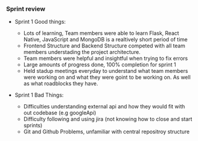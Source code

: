 ### Sprint review 

- Sprint 1 Good things:
  - Lots of learning, Team members were able to learn Flask, React Native, JavaScript and MongoDB is a realtively short period of time
  - Frontend Structure and Backend Structure competed with all team members understading the project architecture. 
  - Team members were helpful and insightful when trying to fix errors
  - Large amounts of progress done, 100% completion for sprint 1
  - Held stadup meetings everyday to understand what team members were working on and what they were goint to be working on. As well as what roadblocks they have.
  
- Sprint 1 Bad Things:
  - Difficulties understanding external api and how they would fit with out codebase (e.g googleApi)
  - Difficulty following and using jira (not knowing how to close and start sprints)
  - Git and Github Problems, unfamiliar with central repositroy structure
